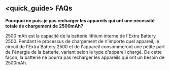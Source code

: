 ## <quick_guide> FAQs

**Pourquoi ne puis-je pas recharger les appareils qui ont une nécessité totale de chargement de 2500mAh?**


2500 mAh est la capacité de la batterie lithium interne de l'Extra Battery 2500. Pendant le processus de chargement de n'importe quel appareil, le circuit de l'Extra Battery 2500 et de l'appareil consommeront une petite part de l'énergie de la batterie, variant selon le type d'appareil chargé. De cette façon, la batterie ne pourra pas recharger les appareils qui ont un besoin de 2500mAh.
